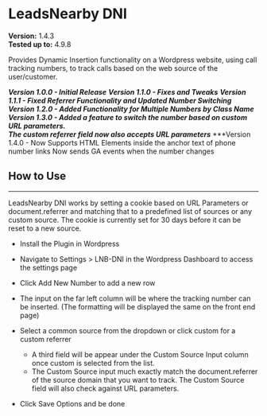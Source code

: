 # LeadsNearby DNI

**Version:** 1.4.3<br/>
**Tested up to:** 4.9.8

Provides Dynamic Insertion functionality on a Wordpress website, using call tracking numbers, to track calls based on the web source of the user/customer.

***Version 1.0.0 - Initial Release***
***Version 1.1.0 - Fixes and Tweaks***
***Version 1.1.1 - Fixed Referrer Functionality and Updated Number Switching***
***Version 1.2.0 - Added Functionality for Multiple Numbers by Class Name***
***Version 1.3.0 - Added a feature to switch the number based on custom URL parameters.  
                   The custom referrer field now also accepts URL parameters***
***Version 1.4.0 - Now Supports HTML Elements inside the anchor text of phone number links
                   Now sends GA events when the number changes
                   


## How to Use
***

LeadsNearby DNI works by setting a cookie based on URL Parameters or document.referrer and matching that to a predefined list of sources or any custom source.  The cookie is currently set for 30 days before it can be reset to a new source.

* Install the Plugin in Wordpress

* Navigate to Settings > LNB-DNI in the Wordpress Dashboard to access the settings page

* Click Add New Number to add a new row

* The input on the far left column will be where the tracking number can be inserted. (The formatting will be displayed the same on the   front end page)

* Select a common source from the dropdown or click custom for a custom referrer
  * A third field will be appear under the Custom Source Input column once custom is selected from the list.
  * The Custom Source input much exactly match the document.referrer of the source domain that you want to track.  The Custom Source field will also check against URL parameters.
  
 * Click Save Options and be done

